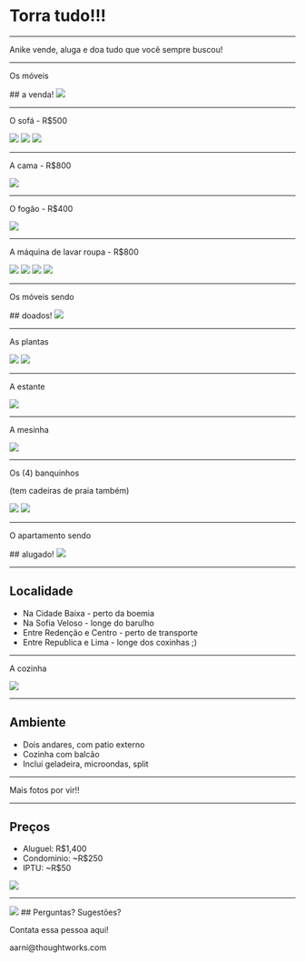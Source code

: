 # Torra tudo!!!
<hr />
<p class="subtitle">Anike vende, aluga e doa tudo que você sempre buscou!</p>

---

<p class="subtitle">Os móveis</p>
## a venda!
<img src="pictures/chevron-down.png" class="icon" />

----

<p class="subtitle">O sofá - R$500</p>
<img src="pictures/sofa.JPG" class="picture large-picture" />
<img src="pictures/sofa2.JPG" class="picture large-picture" />
<img src="pictures/sofa-aberto.JPG" class="picture large-picture" />

----

<p class="subtitle">A cama - R$800</p>
<img src="pictures/cama.JPG" />

----

<p class="subtitle">O fogão - R$400</p>
<img src="pictures/fogao.JPG" />

----

<p class="subtitle">A máquina de lavar roupa - R$800</p>
<img src="pictures/maquina.JPG" class="picture large-picture" />
<img src="pictures/maquina2.JPG" class="picture large-picture" />
<img src="pictures/maquina3.JPG" class="picture large-picture" />
<img src="pictures/chevron-right.png" class="icon" />

---

<p class="subtitle">Os móveis sendo</p>
## doados!
<img src="pictures/chevron-down.png" class="icon" />

----

<p class="subtitle">As plantas</p>
<img src="pictures/plantas.JPG" class="picture large-picture" />
<img src="pictures/plantas2.JPG" class="picture large-picture" />

----

<p class="subtitle">A estante</p>
<img src="pictures/estante.JPG" />

----

<p class="subtitle">A mesinha</p>
<img src="pictures/mesa.JPG" />

----

<p class="subtitle">Os (4) banquinhos</p>
<p class="subtitle">(tem cadeiras de praia também)</p>
<img src="pictures/banco.JPG" />
<img src="pictures/chevron-right.png" class="icon" />

---

<p class="subtitle">O apartamento sendo</p>
## alugado!
<img src="pictures/chevron-down.png" class="icon" />

----

## Localidade
* Na Cidade Baixa - perto da boemia
* Na Sofia Veloso - longe do barulho
* Entre Redenção e Centro - perto de transporte
* Entre Republica e Lima - longe dos coxinhas ;)

----

<p class="subtitle">A cozinha</p>
<img src="pictures/cozinha.JPG" />

----

## Ambiente
* Dois andares, com patio externo
* Cozinha com balcão
* Inclui geladeira, microondas, split

----

<p class="subtitle">Mais fotos por vir!!</p>

----

## Preços
* Aluguel: R$1,400
* Condominio: ~R$250
* IPTU: ~R$50

<img src="pictures/chevron-right.png" class="icon" />

---

<img src="pictures/anike.jpeg" class="picture small-picture" />
## Perguntas? Sugestões?
<p class="subtitle">Contata essa pessoa aqui!</p>
<p class="subtitle">aarni@thoughtworks.com</p>
